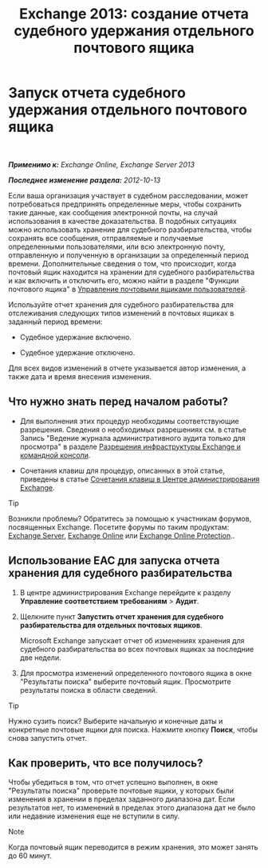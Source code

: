 ﻿---
title: 'Exchange 2013: создание отчета судебного удержания отдельного почтового ящика'
TOCTitle: Запуск отчета судебного удержания отдельного почтового ящика
ms:assetid: 98c46226-2f48-42c6-a741-34bb5944f519
ms:mtpsurl: https://technet.microsoft.com/ru-ru/library/JJ150542(v=EXCHG.150)
ms:contentKeyID: 50487241
ms.date: 04/30/2018
mtps_version: v=EXCHG.150
ms.translationtype: HT
---

# Запуск отчета судебного удержания отдельного почтового ящика

 

_**Применимо к:** Exchange Online, Exchange Server 2013_

_**Последнее изменение раздела:** 2012-10-13_

Если ваша организация участвует в судебном расследовании, может потребоваться предпринять определенные меры, чтобы сохранить такие данные, как сообщения электронной почты, на случай использования в качестве доказательства. В подобных ситуациях можно использовать хранение для судебного разбирательства, чтобы сохранять все сообщения, отправляемые и получаемые определенными пользователями, или всю электронную почту, отправленную и полученную в организации за определенный период времени. Дополнительные сведения о том, что происходит, когда почтовый ящик находится на хранении для судебного разбирательства и как включить и отключить его, можно найти в разделе "Функции почтового ящика" в [Управление почтовыми ящиками пользователей](https://docs.microsoft.com/ru-ru/exchange/recipients-in-exchange-online/manage-user-mailboxes/manage-user-mailboxes).

Используйте отчет хранения для судебного разбирательства для отслеживания следующих типов изменений в почтовых ящиках в заданный период времени:

  - Судебное удержание включено.

  - Судебное удержание отключено.

Для всех видов изменений в отчете указывается автор изменения, а также дата и время внесения изменения.

## Что нужно знать перед началом работы?

  - Для выполнения этих процедур необходимы соответствующие разрешения. Сведения о необходимых разрешениях см. в статье Запись "Ведение журнала административного аудита только для просмотра" в разделе [Разрешения инфраструктуры Exchange и командной консоли](exchange-and-shell-infrastructure-permissions-exchange-2013-help.md).

  - Сочетания клавиш для процедур, описанных в этой статье, приведены в статье [Сочетания клавиш в Центре администрирования Exchange](keyboard-shortcuts-in-the-exchange-admin-center-exchange-online-protection-help.md).

> [!TIP]  
> Возникли проблемы? Обратитесь за помощью к участникам форумов, посвященных Exchange. Посетите форумы по таким продуктам: <a href="https://go.microsoft.com/fwlink/p/?linkid=60612">Exchange Server</a>, <a href="https://go.microsoft.com/fwlink/p/?linkid=267542">Exchange Online</a> или <a href="https://go.microsoft.com/fwlink/p/?linkid=285351">Exchange Online Protection</a>..


## Использование EAC для запуска отчета хранения для судебного разбирательства

1.  В центре администрирования Exchange перейдите к разделу **Управление соответствием требованиям** \> **Аудит**.

2.  Щелкните пункт **Запустить отчет хранения для судебного разбирательства для отдельных почтовых ящиков**.
    
    Microsoft Exchange запускает отчет об изменениях хранения для судебного разбирательства во всех почтовых ящиках за последние две недели.

3.  Для просмотра изменений определенного почтового ящика в окне "Результаты поиска" выберите почтовый ящик. Просмотрите результаты поиска в области сведений.

> [!TIP]  
> Нужно сузить поиск? Выберите начальную и конечные даты и конкретные почтовые ящики для поиска. Нажмите кнопку <strong>Поиск</strong>, чтобы снова запустить отчет.


## Как проверить, что все получилось?

Чтобы убедиться в том, что отчет успешно выполнен, в окне "Результаты поиска" проверьте почтовые ящики, у которых были изменения в хранении в пределах заданного диапазона дат. Если результатов нет, то изменений в пределах этого диапазона дат не было или недавние изменения еще не вступили в силу.

> [!NOTE]  
> Когда почтовый ящик переводится в режим хранения, это может занять до 60 минут.


